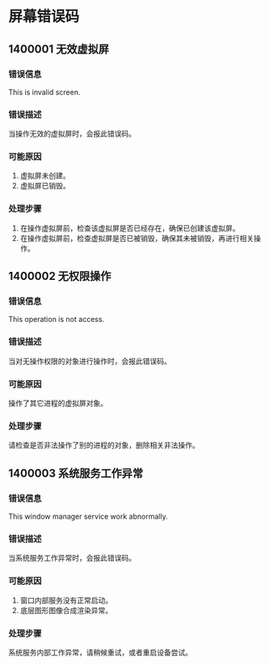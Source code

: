 # 屏幕错误码

## 1400001 无效虚拟屏
### 错误信息
This is invalid screen.
### 错误描述
当操作无效的虚拟屏时，会报此错误码。
### 可能原因
1. 虚拟屏未创建。
2. 虚拟屏已销毁。
### 处理步骤
1. 在操作虚拟屏前，检查该虚拟屏是否已经存在，确保已创建该虚拟屏。
2. 在操作虚拟屏前，检查虚拟屏是否已被销毁，确保其未被销毁，再进行相关操作。

## 1400002 无权限操作
### 错误信息
This operation is not access.
### 错误描述
当对无操作权限的对象进行操作时，会报此错误码。
### 可能原因
操作了其它进程的虚拟屏对象。
### 处理步骤
请检查是否非法操作了别的进程的对象，删除相关非法操作。

## 1400003 系统服务工作异常
### 错误信息
This window manager service work abnormally.
### 错误描述
当系统服务工作异常时，会报此错误码。
### 可能原因
1. 窗口内部服务没有正常启动。
2. 底层图形图像合成渲染异常。
### 处理步骤
系统服务内部工作异常，请稍候重试，或者重启设备尝试。
